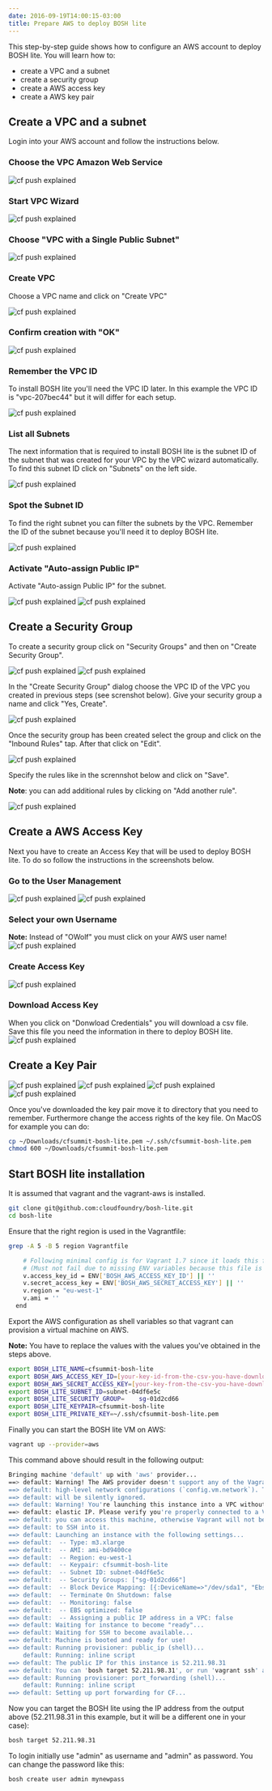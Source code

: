 ```yaml
---
date: 2016-09-19T14:00:15-03:00
title: Prepare AWS to deploy BOSH lite
---
```


This step-by-step guide shows how to configure an AWS account to deploy BOSH lite. You will learn how to:

* create a VPC and a subnet
* create a security group
* create a AWS access key
* create a AWS key pair

## Create a VPC and a subnet

Login into your AWS account and follow the instructions below.

### Choose the VPC Amazon Web Service

![cf push explained](/img/aws-setup-01-vpc-01.png)

### Start VPC Wizard

![cf push explained](/img/aws-setup-01-vpc-02.png)

### Choose "VPC with a Single Public Subnet"

![cf push explained](/img/aws-setup-01-vpc-03.png)

### Create VPC

Choose a VPC name and click on "Create VPC"

![cf push explained](/img/aws-setup-01-vpc-04.png)

### Confirm creation with "OK"

![cf push explained](/img/aws-setup-01-vpc-05.png)

### Remember the VPC ID

To install BOSH lite you'll need the VPC ID later. In this example the VPC ID is "vpc-207bec44" but it will differ for each setup.

![cf push explained](/img/aws-setup-01-vpc-06.png)

### List all Subnets

The next information that is required to install BOSH lite is the subnet ID of the subnet that was created for your VPC by the VPC wizard automatically. To find this subnet ID click on "Subnets" on the left side.

![cf push explained](/img/aws-setup-01-vpc-07.png)

### Spot the Subnet ID

To find the right subnet you can filter the subnets by the VPC. Remember the ID of the subnet because you'll need it to deploy BOSH lite.

![cf push explained](/img/aws-setup-01-vpc-08.png)


### Activate "Auto-assign Public IP"

Activate "Auto-assign Public IP" for the subnet.

![cf push explained](/img/aws-setup-01-vpc-09.png)
![cf push explained](/img/aws-setup-01-vpc-10.png)

## Create a Security Group

To create a security group click on "Security Groups" and then on "Create Security Group".

![cf push explained](/img/aws-setup-02-sec-group-01.png)
![cf push explained](/img/aws-setup-02-sec-group-02.png)

In the "Create Security Group" dialog choose the VPC ID of the VPC you created in previous steps (see screnshot below). Give your security group a name and click "Yes, Create".

![cf push explained](/img/aws-setup-02-sec-group-03.png)

Once the security group has been created select the group and click on the "Inbound Rules" tap. After that click on "Edit".

![cf push explained](/img/aws-setup-02-sec-group-04.png)

Specify the rules like in the scrennshot below and click on "Save".

**Note**: you can add additional rules by clicking on "Add another rule".

![cf push explained](/img/aws-setup-02-sec-group-05.png)

## Create a AWS Access Key

Next you have to create an Access Key that will be used to deploy BOSH lite. To do so follow the instructions in the screenshots below.

### Go to the User Management
![cf push explained](/img/aws-setup-03-access-key-01.png)
![cf push explained](/img/aws-setup-03-access-key-02.png)

### Select your own Username
**Note:** Instead of "OWolf" you must click on your AWS user name!
![cf push explained](/img/aws-setup-03-access-key-03.png)

### Create Access Key
![cf push explained](/img/aws-setup-03-access-key-04.png)

### Download Access Key
When you click on "Donwload Credentials" you will download a csv file. Save this file you need the information in there to deploy BOSH lite.
![cf push explained](/img/aws-setup-03-access-key-05.png)


## Create a Key Pair

![cf push explained](/img/aws-setup-04-key-pair-01.png)
![cf push explained](/img/aws-setup-04-key-pair-02.png)
![cf push explained](/img/aws-setup-04-key-pair-03.png)
![cf push explained](/img/aws-setup-04-key-pair-04.png)

Once you've downloaded the key pair move it to directory that you need to remember. Furthermore change the access rights of the key file. On MacOS for example you can do:

```sh
cp ~/Downloads/cfsummit-bosh-lite.pem ~/.ssh/cfsummit-bosh-lite.pem
chmod 600 ~/Downloads/cfsummit-bosh-lite.pem
```


## Start BOSH lite installation

It is assumed that vagrant and the vagrant-aws is installed.

```sh
git clone git@github.com:cloudfoundry/bosh-lite.git
cd bosh-lite
```

Ensure that the right region is used in the Vagrantfile:

```sh
grep -A 5 -B 5 region Vagrantfile

    # Following minimal config is for Vagrant 1.7 since it loads this file before downloading the box.
    # (Must not fail due to missing ENV variables because this file is loaded for all providers)
    v.access_key_id = ENV['BOSH_AWS_ACCESS_KEY_ID'] || ''
    v.secret_access_key = ENV['BOSH_AWS_SECRET_ACCESS_KEY'] || ''
    v.region = "eu-west-1"
    v.ami = ''
  end
```

Export the AWS configuration as shell variables so that vagrant can provision a virtual machine on AWS.

**Note:** You have to replace the values with the values you've obtained in the steps above.

```sh
export BOSH_LITE_NAME=cfsummit-bosh-lite
export BOSH_AWS_ACCESS_KEY_ID=[your-key-id-from-the-csv-you-have-downloaded-in-previous-steps]
export BOSH_AWS_SECRET_ACCESS_KEY=[your-key-from-the-csv-you-have-downloaded-in-previous-steps]
export BOSH_LITE_SUBNET_ID=subnet-04df6e5c
export BOSH_LITE_SECURITY_GROUP=	sg-01d2cd66
export BOSH_LITE_KEYPAIR=cfsummit-bosh-lite
export BOSH_LITE_PRIVATE_KEY=~/.ssh/cfsummit-bosh-lite.pem
```

Finally you can start the BOSH lite VM on AWS:

```sh
vagrant up --provider=aws
```

This command above should result in the following output:

```sh
Bringing machine 'default' up with 'aws' provider...
==> default: Warning! The AWS provider doesn't support any of the Vagrant
==> default: high-level network configurations (`config.vm.network`). They
==> default: will be silently ignored.
==> default: Warning! You're launching this instance into a VPC without an
==> default: elastic IP. Please verify you're properly connected to a VPN so
==> default: you can access this machine, otherwise Vagrant will not be able
==> default: to SSH into it.
==> default: Launching an instance with the following settings...
==> default:  -- Type: m3.xlarge
==> default:  -- AMI: ami-bd9400ce
==> default:  -- Region: eu-west-1
==> default:  -- Keypair: cfsummit-bosh-lite
==> default:  -- Subnet ID: subnet-04df6e5c
==> default:  -- Security Groups: ["sg-01d2cd66"]
==> default:  -- Block Device Mapping: [{:DeviceName=>"/dev/sda1", "Ebs.VolumeType"=>"gp2", "Ebs.VolumeSize"=>80}]
==> default:  -- Terminate On Shutdown: false
==> default:  -- Monitoring: false
==> default:  -- EBS optimized: false
==> default:  -- Assigning a public IP address in a VPC: false
==> default: Waiting for instance to become "ready"...
==> default: Waiting for SSH to become available...
==> default: Machine is booted and ready for use!
==> default: Running provisioner: public_ip (shell)...
    default: Running: inline script
==> default: The public IP for this instance is 52.211.98.31
==> default: You can 'bosh target 52.211.98.31', or run 'vagrant ssh' and then 'bosh target 127.0.0.1'
==> default: Running provisioner: port_forwarding (shell)...
    default: Running: inline script
==> default: Setting up port forwarding for CF...
```

Now you can target the BOSH lite using the IP address from the output above (52.211.98.31 in this example, but it will be a different one in your case):

```sh
bosh target 52.211.98.31
```

To login initially use "admin" as username and "admin" as password. You can change the password like this:

```sh
bosh create user admin mynewpass
```

